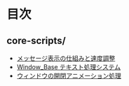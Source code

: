 # 目次

## core-scripts/

- [メッセージ表示の仕組みと速度調整](core-scripts/メッセージ表示の仕組みと速度調整.md)
- [Window_Base テキスト処理システム](core-scripts/Window_Baseテキスト処理システム.md)
- [ウィンドウの開閉アニメーション処理](core-scripts/ウィンドウの開閉アニメーション処理.md)

